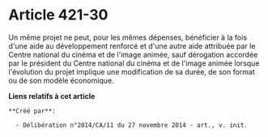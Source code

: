 # Article 421-30

Un même projet ne peut, pour les mêmes dépenses, bénéficier à la fois d'une aide au développement renforcé et d'une autre
aide attribuée par le Centre national du cinéma et de l'image animée, sauf dérogation accordée par le président du Centre
national du cinéma et de l'image animée lorsque l'évolution du projet implique une modification de sa durée, de son format ou
de son modèle économique.

**Liens relatifs à cet article**

	**Créé par**:

	  - Délibération n°2014/CA/11 du 27 novembre 2014 - art., v. init.

